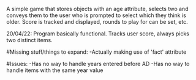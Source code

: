 A simple game that stores objects with an age attribute, selects two and conveys them to the user who is prompted to select which they think is older. Score is tracked and displayed, rounds to play for can be set, etc.

20/04/22:
Program basically functional. Tracks user score, always picks two distinct items.

#Missing stuff/things to expand:
-Actually making use of 'fact' attribute

#Issues:
-Has no way to handle years entered before AD
-Has no way to handle items with the same year value
